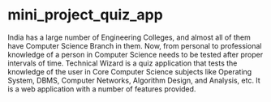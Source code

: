 # mini_project_quiz_app
India has a large number of Engineering Colleges, and almost all of them have Computer Science Branch in them. Now, from personal to professional knowledge of a person in Computer Science needs to be tested after proper intervals of time. Technical Wizard is a quiz application that tests the knowledge of the user in Core Computer Science subjects like Operating System, DBMS, Computer Networks, Algorithm Design, and Analysis, etc. It is a web application with a number of features provided.
